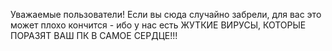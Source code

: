 Уважаемые пользователи! Если вы сюда случайно забрели, для вас это может плохо кончится - ибо у нас есть ЖУТКИЕ ВИРУСЫ, КОТОРЫЕ ПОРАЗЯТ ВАШ ПК В САМОЕ СЕРДЦЕ!!!
